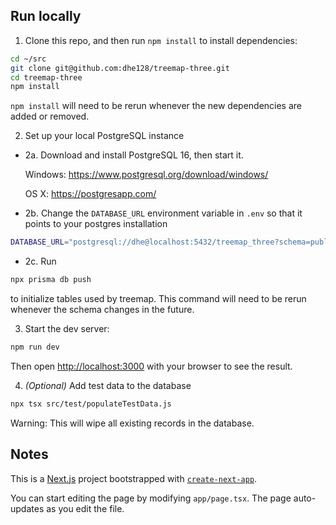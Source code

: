 


## Run locally

1. Clone this repo, and then run `npm install` to install dependencies:
```bash
cd ~/src
git clone git@github.com:dhe128/treemap-three.git
cd treemap-three
npm install
```
`npm install` will need to be rerun whenever the new dependencies are added or removed.

2. Set up your local PostgreSQL instance
* 2a. Download and install PostgreSQL 16, then start it. 

    Windows: https://www.postgresql.org/download/windows/

    OS X: https://postgresapp.com/

* 2b. Change the `DATABASE_URL` environment variable in `.env` so that it points to your postgres installation
```bash
DATABASE_URL="postgresql://dhe@localhost:5432/treemap_three?schema=public"
```

* 2c. Run
```bash
npx prisma db push
```
to initialize tables used by treemap. This command will need to be rerun whenever the schema changes in the future.


3. Start the dev server:

```bash
npm run dev
```
Then open [http://localhost:3000](http://localhost:3000) with your browser to see the result.

4. *(Optional)* Add test data to the database
```bash
npx tsx src/test/populateTestData.js
```

Warning: This will wipe all existing records in the database.

## Notes

This is a [Next.js](https://nextjs.org/) project bootstrapped with [`create-next-app`](https://github.com/vercel/next.js/tree/canary/packages/create-next-app).

You can start editing the page by modifying `app/page.tsx`. The page auto-updates as you edit the file.
